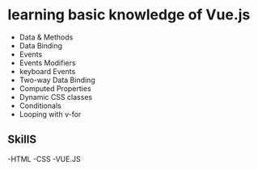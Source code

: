 # learning basic knowledge of Vue.js
- Data & Methods
- Data Binding
- Events
- Events Modifiers
- keyboard Events
- Two-way Data Binding
- Computed Properties
- Dynamic CSS classes
- Conditionals
- Looping with v-for

## SkillS
-HTML
-CSS
-VUE.JS